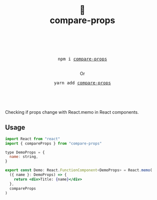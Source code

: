 <div align="center">
  <h1>
   🚀
    <br />
    compare-props
    <br />
    <br />
  </h1>
  <br />
  <br />
  <pre>npm i <a href="https://www.npmjs.com/package/compare-props">compare-props</a></pre>
<br>  
Or
<br>
<pre>yarn add <a href="https://www.npmjs.com/package/compare-props">compare-props</a></pre>
  <br />
  <br />
  <br />
</div>

Checking if props change with React.memo in React components.

## Usage

```jsx
import React from "react"
import { compareProps } from "compare-props"

type DemoProps = {
  name: string,
}

export const Demo: React.FunctionComponent<DemoProps> = React.memo(
  ({ name }: DemoProps) => {
    return <div>Title: {name}</div>
  },
  compareProps
)
```
